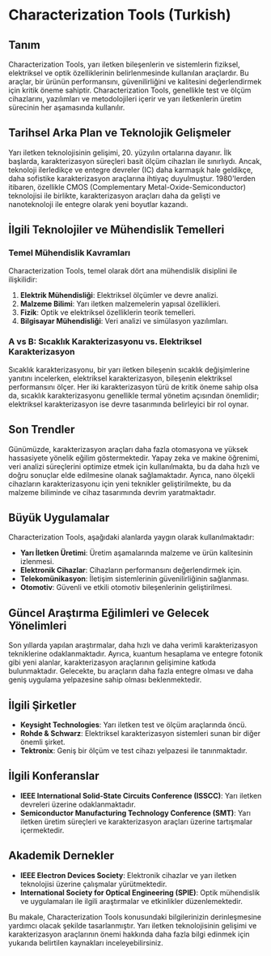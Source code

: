 # Characterization Tools (Turkish)

## Tanım

Characterization Tools, yarı iletken bileşenlerin ve sistemlerin fiziksel, elektriksel ve optik özelliklerinin belirlenmesinde kullanılan araçlardır. Bu araçlar, bir ürünün performansını, güvenilirliğini ve kalitesini değerlendirmek için kritik öneme sahiptir. Characterization Tools, genellikle test ve ölçüm cihazlarını, yazılımları ve metodolojileri içerir ve yarı iletkenlerin üretim sürecinin her aşamasında kullanılır.

## Tarihsel Arka Plan ve Teknolojik Gelişmeler

Yarı iletken teknolojisinin gelişimi, 20. yüzyılın ortalarına dayanır. İlk başlarda, karakterizasyon süreçleri basit ölçüm cihazları ile sınırlıydı. Ancak, teknoloji ilerledikçe ve entegre devreler (IC) daha karmaşık hale geldikçe, daha sofistike karakterizasyon araçlarına ihtiyaç duyulmuştur. 1980'lerden itibaren, özellikle CMOS (Complementary Metal-Oxide-Semiconductor) teknolojisi ile birlikte, karakterizasyon araçları daha da gelişti ve nanoteknoloji ile entegre olarak yeni boyutlar kazandı.

## İlgili Teknolojiler ve Mühendislik Temelleri

### Temel Mühendislik Kavramları

Characterization Tools, temel olarak dört ana mühendislik disiplini ile ilişkilidir:
1. **Elektrik Mühendisliği**: Elektriksel ölçümler ve devre analizi.
2. **Malzeme Bilimi**: Yarı iletken malzemelerin yapısal özellikleri.
3. **Fizik**: Optik ve elektriksel özelliklerin teorik temelleri.
4. **Bilgisayar Mühendisliği**: Veri analizi ve simülasyon yazılımları.

### A vs B: Sıcaklık Karakterizasyonu vs. Elektriksel Karakterizasyon

Sıcaklık karakterizasyonu, bir yarı iletken bileşenin sıcaklık değişimlerine yanıtını incelerken, elektriksel karakterizasyon, bileşenin elektriksel performansını ölçer. Her iki karakterizasyon türü de kritik öneme sahip olsa da, sıcaklık karakterizasyonu genellikle termal yönetim açısından önemlidir; elektriksel karakterizasyon ise devre tasarımında belirleyici bir rol oynar.

## Son Trendler

Günümüzde, karakterizasyon araçları daha fazla otomasyona ve yüksek hassasiyete yönelik eğilim göstermektedir. Yapay zeka ve makine öğrenimi, veri analizi süreçlerini optimize etmek için kullanılmakta, bu da daha hızlı ve doğru sonuçlar elde edilmesine olanak sağlamaktadır. Ayrıca, nano ölçekli cihazların karakterizasyonu için yeni teknikler geliştirilmekte, bu da malzeme biliminde ve cihaz tasarımında devrim yaratmaktadır.

## Büyük Uygulamalar

Characterization Tools, aşağıdaki alanlarda yaygın olarak kullanılmaktadır:
- **Yarı İletken Üretimi**: Üretim aşamalarında malzeme ve ürün kalitesinin izlenmesi.
- **Elektronik Cihazlar**: Cihazların performansını değerlendirmek için.
- **Telekomünikasyon**: İletişim sistemlerinin güvenilirliğinin sağlanması.
- **Otomotiv**: Güvenli ve etkili otomotiv bileşenlerinin geliştirilmesi.

## Güncel Araştırma Eğilimleri ve Gelecek Yönelimleri

Son yıllarda yapılan araştırmalar, daha hızlı ve daha verimli karakterizasyon tekniklerine odaklanmaktadır. Ayrıca, kuantum hesaplama ve entegre fotonik gibi yeni alanlar, karakterizasyon araçlarının gelişimine katkıda bulunmaktadır. Gelecekte, bu araçların daha fazla entegre olması ve daha geniş uygulama yelpazesine sahip olması beklenmektedir.

## İlgili Şirketler

- **Keysight Technologies**: Yarı iletken test ve ölçüm araçlarında öncü.
- **Rohde & Schwarz**: Elektriksel karakterizasyon sistemleri sunan bir diğer önemli şirket.
- **Tektronix**: Geniş bir ölçüm ve test cihazı yelpazesi ile tanınmaktadır.

## İlgili Konferanslar

- **IEEE International Solid-State Circuits Conference (ISSCC)**: Yarı iletken devreleri üzerine odaklanmaktadır.
- **Semiconductor Manufacturing Technology Conference (SMT)**: Yarı iletken üretim süreçleri ve karakterizasyon araçları üzerine tartışmalar içermektedir.

## Akademik Dernekler

- **IEEE Electron Devices Society**: Elektronik cihazlar ve yarı iletken teknolojisi üzerine çalışmalar yürütmektedir.
- **International Society for Optical Engineering (SPIE)**: Optik mühendislik ve uygulamaları ile ilgili araştırmalar ve etkinlikler düzenlemektedir.

Bu makale, Characterization Tools konusundaki bilgilerinizin derinleşmesine yardımcı olacak şekilde tasarlanmıştır. Yarı iletken teknolojisinin gelişimi ve karakterizasyon araçlarının önemi hakkında daha fazla bilgi edinmek için yukarıda belirtilen kaynakları inceleyebilirsiniz.
